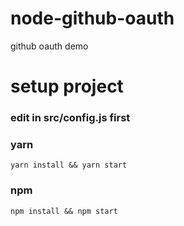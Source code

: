 # node-github-oauth
github oauth demo 

# setup project
### edit in src/config.js first
### yarn
```shell
yarn install && yarn start
```
### npm
```shell
npm install && npm start
```